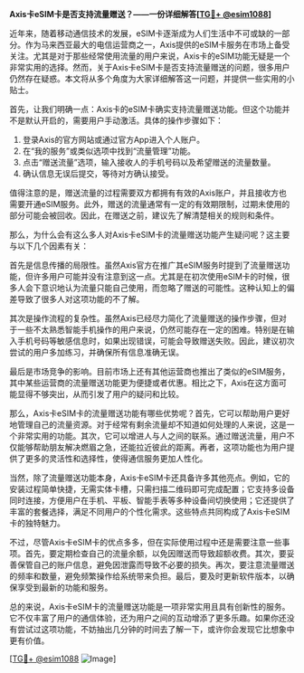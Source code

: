 **Axis卡eSIM卡是否支持流量赠送？——一份详细解答[[TG💪+ @esim1088](https://t.me/s/esim1088)]**

近年来，随着移动通信技术的发展，eSIM卡逐渐成为人们生活中不可或缺的一部分。作为马来西亚最大的电信运营商之一，Axis提供的eSIM卡服务在市场上备受关注。尤其是对于那些经常使用流量的用户来说，Axis卡的eSIM功能无疑是一个非常实用的选择。然而，关于Axis卡eSIM卡是否支持流量赠送的问题，很多用户仍然存在疑惑。本文将从多个角度为大家详细解答这一问题，并提供一些实用的小贴士。

首先，让我们明确一点：Axis卡的eSIM卡确实支持流量赠送功能。但这个功能并不是默认开启的，需要用户手动激活。具体的操作步骤如下：

1. 登录Axis的官方网站或通过官方App进入个人账户。
2. 在“我的服务”或类似选项中找到“流量管理”功能。
3. 点击“赠送流量”选项，输入接收人的手机号码以及希望赠送的流量数量。
4. 确认信息无误后提交，等待对方确认接受。

值得注意的是，赠送流量的过程需要双方都拥有有效的Axis账户，并且接收方也需要开通eSIM服务。此外，赠送的流量通常有一定的有效期限制，过期未使用的部分可能会被回收。因此，在赠送之前，建议先了解清楚相关的规则和条件。

那么，为什么会有这么多人对Axis卡eSIM卡的流量赠送功能产生疑问呢？这主要与以下几个因素有关：

首先是信息传播的局限性。虽然Axis官方在推广其eSIM服务时提到了流量赠送功能，但许多用户可能并没有注意到这一点。尤其是在初次使用eSIM卡的时候，很多人会下意识地认为流量只能自己使用，而忽略了赠送的可能性。这种认知上的偏差导致了很多人对这项功能的不了解。

其次是操作流程的复杂性。虽然Axis已经尽力简化了流量赠送的操作步骤，但对于一些不太熟悉智能手机操作的用户来说，仍然可能存在一定的困难。特别是在输入手机号码等敏感信息时，如果出现错误，可能会导致赠送失败。因此，建议初次尝试的用户多加练习，并确保所有信息准确无误。

最后是市场竞争的影响。目前市场上还有其他运营商也推出了类似的eSIM服务，其中某些运营商的流量赠送功能更为便捷或者优惠。相比之下，Axis在这方面可能显得不够突出，从而引发了用户的疑问和比较。

那么，Axis卡eSIM卡的流量赠送功能有哪些优势呢？首先，它可以帮助用户更好地管理自己的流量资源。对于经常有剩余流量却不知道如何处理的人来说，这是一个非常实用的功能。其次，它可以增进人与人之间的联系。通过赠送流量，用户不仅能够帮助朋友解决燃眉之急，还能拉近彼此的距离。再者，这项功能也为用户提供了更多的灵活性和选择性，使得通信服务更加人性化。

当然，除了流量赠送功能本身，Axis卡eSIM卡还具备许多其他亮点。例如，它的安装过程简单快捷，无需实体卡槽，只需扫描二维码即可完成配置；它支持多设备同时连接，方便用户在手机、平板、智能手表等多种设备间切换使用；它还提供了丰富的套餐选择，满足不同用户的个性化需求。这些特点共同构成了Axis卡eSIM卡的独特魅力。

不过，尽管Axis卡eSIM卡的优点多多，但在实际使用过程中还是需要注意一些事项。首先，要定期检查自己的流量余额，以免因赠送而导致超额收费。其次，要妥善保管自己的账户信息，避免因泄露而导致不必要的损失。再次，要注意流量赠送的频率和数量，避免频繁操作给系统带来负担。最后，要及时更新软件版本，以确保享受到最新的功能和服务。

总的来说，Axis卡eSIM卡的流量赠送功能是一项非常实用且具有创新性的服务。它不仅丰富了用户的通信体验，还为用户之间的互动增添了更多乐趣。如果你还没有尝试过这项功能，不妨抽出几分钟的时间去了解一下，或许你会发现它比想象中更有价值。

[[TG💪+ @esim1088](https://t.me/s/esim1088) ![Image](https://i.postimg.cc/4NQfJmqS/Snipaste-2025-05-13-00-14-12.png)]
